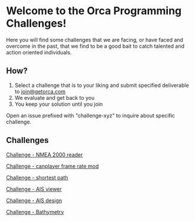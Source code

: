Welcome to the Orca Programming Challenges!
======

Here you will find some challenges that we are facing, or have faced and overcome in the past, that we find to be a good bait to catch talented and action oriented individuals.

How?
-----

1. Select a challenge that is to your liking and submit specified deliverable to join@getorca.com
2. We evaluate and get back to you
3. You keep your solution until you join

Open an issue prefixed with "challenge-xyz" to inquire about specific challenge.

Challenges
-----

[Challenge - NMEA 2000 reader](./challenge-n2k-reader)

[Challenge - canplayer frame rate mod](./challenge-canplayer)

[Challenge - shortest path](./challenge-shortest-path)

[Challenge - AIS viewer](./challenge-ais-viewer)

[Challenge - AIS design](./challenge-ais-design)

[Challenge - Bathymetry](./challenge-bathymetry)
